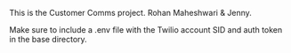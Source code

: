 This is the Customer Comms project.
Rohan Maheshwari & Jenny.


Make sure to include a .env file with the Twilio account SID and auth token 
in the base directory. 
